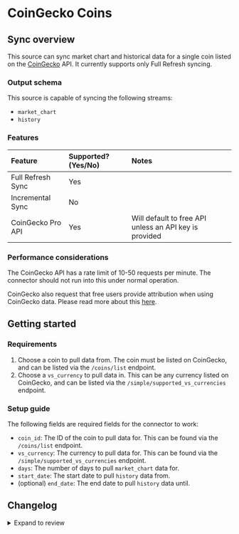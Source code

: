 # CoinGecko Coins

## Sync overview

This source can sync market chart and historical data for a single coin listed on the
[CoinGecko](https://coingecko.com) API. It currently supports only Full Refresh syncing.

### Output schema

This source is capable of syncing the following streams:

- `market_chart`
- `history`

### Features

| Feature           | Supported? \(Yes/No\) | Notes                                                  |
| :---------------- | :-------------------- | :----------------------------------------------------- |
| Full Refresh Sync | Yes                   |                                                        |
| Incremental Sync  | No                    |                                                        |
| CoinGecko Pro API | Yes                   | Will default to free API unless an API key is provided |

### Performance considerations

The CoinGecko API has a rate limit of 10-50 requests per minute. The connector should not run into this
under normal operation.

CoinGecko also request that free users provide attribution when using CoinGecko data. Please read more about
this [here](https://www.coingecko.com/en/branding).

## Getting started

### Requirements

1. Choose a coin to pull data from. The coin must be listed on CoinGecko, and can be listed via the `/coins/list` endpoint.
2. Choose a `vs_currency` to pull data in. This can be any currency listed on CoinGecko, and can be listed via the `/simple/supported_vs_currencies` endpoint.

### Setup guide

The following fields are required fields for the connector to work:

- `coin_id`: The ID of the coin to pull data for. This can be found via the `/coins/list` endpoint.
- `vs_currency`: The currency to pull data for. This can be found via the `/simple/supported_vs_currencies` endpoint.
- `days`: The number of days to pull `market_chart` data for.
- `start_date`: The start date to pull `history` data from.
- (optional) `end_date`: The end date to pull `history` data until.

## Changelog

<details>
  <summary>Expand to review</summary>

| Version | Date       | Pull Request                                             | Subject                                       |
| :------ | :--------- | :------------------------------------------------------- | :-------------------------------------------- |
| 0.2.27 | 2025-07-21 | [63371](https://github.com/airbytehq/airbyte/pull/63371) | Update connector icon |
| 0.2.26 | 2025-05-24 | [60393](https://github.com/airbytehq/airbyte/pull/60393) | Update dependencies |
| 0.2.25 | 2025-05-10 | [59918](https://github.com/airbytehq/airbyte/pull/59918) | Update dependencies |
| 0.2.24 | 2025-05-03 | [59394](https://github.com/airbytehq/airbyte/pull/59394) | Update dependencies |
| 0.2.23 | 2025-04-26 | [58833](https://github.com/airbytehq/airbyte/pull/58833) | Update dependencies |
| 0.2.22 | 2025-04-19 | [58359](https://github.com/airbytehq/airbyte/pull/58359) | Update dependencies |
| 0.2.21 | 2025-04-12 | [57760](https://github.com/airbytehq/airbyte/pull/57760) | Update dependencies |
| 0.2.20 | 2025-04-05 | [57254](https://github.com/airbytehq/airbyte/pull/57254) | Update dependencies |
| 0.2.19 | 2025-03-29 | [56504](https://github.com/airbytehq/airbyte/pull/56504) | Update dependencies |
| 0.2.18 | 2025-03-22 | [55340](https://github.com/airbytehq/airbyte/pull/55340) | Update dependencies |
| 0.2.17 | 2025-03-01 | [54932](https://github.com/airbytehq/airbyte/pull/54932) | Update dependencies |
| 0.2.16 | 2025-02-22 | [54441](https://github.com/airbytehq/airbyte/pull/54441) | Update dependencies |
| 0.2.15 | 2025-02-15 | [53743](https://github.com/airbytehq/airbyte/pull/53743) | Update dependencies |
| 0.2.14 | 2025-02-08 | [53332](https://github.com/airbytehq/airbyte/pull/53332) | Update dependencies |
| 0.2.13 | 2025-02-01 | [52849](https://github.com/airbytehq/airbyte/pull/52849) | Update dependencies |
| 0.2.12 | 2025-01-25 | [52299](https://github.com/airbytehq/airbyte/pull/52299) | Update dependencies |
| 0.2.11 | 2025-01-18 | [51644](https://github.com/airbytehq/airbyte/pull/51644) | Update dependencies |
| 0.2.10 | 2025-01-11 | [51060](https://github.com/airbytehq/airbyte/pull/51060) | Update dependencies |
| 0.2.9 | 2024-12-28 | [50572](https://github.com/airbytehq/airbyte/pull/50572) | Update dependencies |
| 0.2.8 | 2024-12-21 | [49995](https://github.com/airbytehq/airbyte/pull/49995) | Update dependencies |
| 0.2.7 | 2024-12-14 | [49527](https://github.com/airbytehq/airbyte/pull/49527) | Update dependencies |
| 0.2.6 | 2024-12-12 | [49208](https://github.com/airbytehq/airbyte/pull/49208) | Update dependencies |
| 0.2.5 | 2024-12-11 | [48937](https://github.com/airbytehq/airbyte/pull/48937) | Starting with this version, the Docker image is now rootless. Please note that this and future versions will not be compatible with Airbyte versions earlier than 0.64 |
| 0.2.4 | 2024-11-05 | [48363](https://github.com/airbytehq/airbyte/pull/48363) | Revert to source-declarative-manifest v5.17.0 |
| 0.2.3 | 2024-11-05 | [48330](https://github.com/airbytehq/airbyte/pull/48330) | Update dependencies |
| 0.2.2 | 2024-10-29 | [47804](https://github.com/airbytehq/airbyte/pull/47804) | Update dependencies |
| 0.2.1 | 2024-10-28 | [47559](https://github.com/airbytehq/airbyte/pull/47559) | Update dependencies |
| 0.2.0 | 2024-08-22 | [44565](https://github.com/airbytehq/airbyte/pull/44565) | Refactor connector to manifest-only format |
| 0.1.13 | 2024-08-17 | [44306](https://github.com/airbytehq/airbyte/pull/44306) | Update dependencies |
| 0.1.12 | 2024-08-12 | [43911](https://github.com/airbytehq/airbyte/pull/43911) | Update dependencies |
| 0.1.11 | 2024-08-10 | [43537](https://github.com/airbytehq/airbyte/pull/43537) | Update dependencies |
| 0.1.10 | 2024-08-03 | [43113](https://github.com/airbytehq/airbyte/pull/43113) | Update dependencies |
| 0.1.9 | 2024-07-27 | [42625](https://github.com/airbytehq/airbyte/pull/42625) | Update dependencies |
| 0.1.8 | 2024-07-20 | [42335](https://github.com/airbytehq/airbyte/pull/42335) | Update dependencies |
| 0.1.7 | 2024-07-13 | [41707](https://github.com/airbytehq/airbyte/pull/41707) | Update dependencies |
| 0.1.6 | 2024-07-10 | [41262](https://github.com/airbytehq/airbyte/pull/41262) | Update dependencies |
| 0.1.5 | 2024-07-06 | [40879](https://github.com/airbytehq/airbyte/pull/40879) | Update dependencies |
| 0.1.4 | 2024-06-25 | [40292](https://github.com/airbytehq/airbyte/pull/40292) | Update dependencies |
| 0.1.3 | 2024-06-22 | [40035](https://github.com/airbytehq/airbyte/pull/40035) | Update dependencies |
| 0.1.2 | 2024-06-04 | [38971](https://github.com/airbytehq/airbyte/pull/38971) | [autopull] Upgrade base image to v1.2.1 |
| 0.1.1 | 2024-05-21 | [38515](https://github.com/airbytehq/airbyte/pull/38515) | [autopull] base image + poetry + up_to_date |
| 0.1.1 | 2023-04-30 | [25558](https://github.com/airbytehq/airbyte/pull/25558) | Make manifest.yaml connector builder-friendly |
| 0.1.0 | 2022-10-20 | [18248](https://github.com/airbytehq/airbyte/pull/18248) | New source |

</details>
